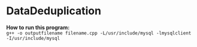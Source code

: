 # DataDeduplication
**How to run this program:**<br>
```g++ -o outputfilename filename.cpp -L/usr/include/mysql -lmysqlclient -I/usr/include/mysql```
